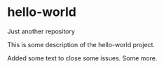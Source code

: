 # hello-world
Just another repository

This is some description of the hello-world project.

Added some text to close some issues. Some more.
